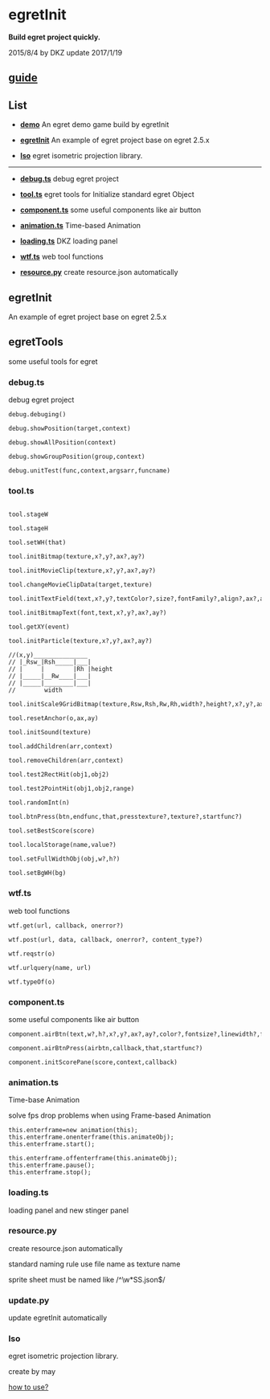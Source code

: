 # egretInit

**Build egret project quickly.**

2015/8/4 by DKZ update 2017/1/19



## [guide](http://davidkingzyb.github.io/blogmd/4.html)

## List

* **[demo](https://davidkingzyb.github.io/egretInit)** An egret demo game build by egretInit 

* **[egretInit](#egretinit-1)** An example of egret project base on egret 2.5.x

* **[Iso](#iso)** egret isometric projection library.

***

* **[debug.ts](#debugts)** debug egret project

* **[tool.ts](#toolts)** egret tools for Initialize standard egret Object

* **[component.ts](#componentts)** some useful components like air button

* **[animation.ts](#animationts)** Time-based Animation

* **[loading.ts](#loadingts)** DKZ loading panel

* **[wtf.ts](#wtfts)** web tool functions 

* **[resource.py](#resourcepy)** create resource.json automatically





## egretInit

An example of egret project base on egret 2.5.x

## egretTools

some useful tools for egret 

### debug.ts

debug egret project

```
debug.debuging()

debug.showPosition(target,context)

debug.showAllPosition(context)

debug.showGroupPosition(group,context)

debug.unitTest(func,context,argsarr,funcname)
```

### tool.ts

```

tool.stageW

tool.stageH

tool.setWH(that)

tool.initBitmap(texture,x?,y?,ax?,ay?)

tool.initMovieClip(texture,x?,y?,ax?,ay?)

tool.changeMovieClipData(target,texture)

tool.initTextField(text,x?,y?,textColor?,size?,fontFamily?,align?,ax?,ay?,lineSpacing?)

tool.initBitmapText(font,text,x?,y?,ax?,ay?)

tool.getXY(event)

tool.initParticle(texture,x?,y?,ax?,ay?)

//(x,y)_______________
// |_Rsw_|Rsh_____|___|
// |     |        |Rh |height
// |_____|__Rw____|___|
// |_____|________|___|
//        width

tool.initScale9GridBitmap(texture,Rsw,Rsh,Rw,Rh,width?,height?,x?,y?,ax?,ay?)

tool.resetAnchor(o,ax,ay)

tool.initSound(texture)

tool.addChildren(arr,context)

tool.removeChildren(arr,context)

tool.test2RectHit(obj1,obj2)

tool.test2PointHit(obj1,obj2,range)

tool.randomInt(n)

tool.btnPress(btn,endfunc,that,presstexture?,texture?,startfunc?)

tool.setBestScore(score)

tool.localStorage(name,value?)

tool.setFullWidthObj(obj,w?,h?)

tool.setBgWH(bg)
```

### wtf.ts

web tool functions

```
wtf.get(url, callback, onerror?)

wtf.post(url, data, callback, onerror?, content_type?)

wtf.reqstr(o)

wtf.urlquery(name, url)

wtf.typeOf(o)
```

### component.ts

some useful components like air button

```
component.airBtn(text,w?,h?,x?,y?,ax?,ay?,color?,fontsize?,linewidth?,fontFamily?)

component.airBtnPress(airbtn,callback,that,startfunc?)

component.initScorePane(score,context,callback)
```

### animation.ts

Time-base Animation 

solve fps drop problems when using Frame-based Animation

```
this.enterframe=new animation(this);
this.enterframe.onenterframe(this.animateObj);
this.enterframe.start();

this.enterframe.offenterframe(this.animateObj);
this.enterframe.pause();
this.enterframe.stop();
```

### loading.ts

loading panel and new stinger panel

### resource.py

create resource.json automatically

standard naming rule use file name as texture name

sprite sheet must be named like /^\w*SS.json$/

### update.py

update egretInit automatically

### Iso

egret isometric projection library.

create by may

[how to use?](http://davidkingzyb.github.io/blogmd/8.html)







